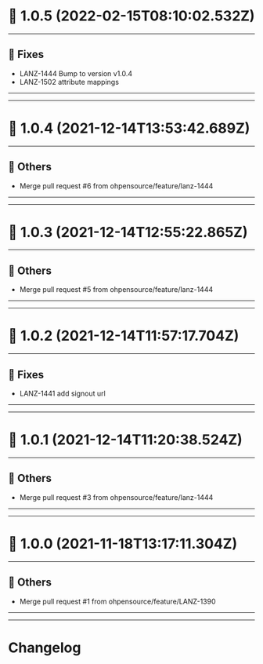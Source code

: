 # :confetti_ball: 1.0.5 (2022-02-15T08:10:02.532Z)
- - -
## :bug: Fixes
* LANZ-1444 Bump to version v1.0.4
* LANZ-1502 attribute mappings
- - -
- - -
# :confetti_ball: 1.0.4 (2021-12-14T13:53:42.689Z)
- - -
## :newspaper: Others
* Merge pull request #6 from ohpensource/feature/lanz-1444
- - -
- - -
# :confetti_ball: 1.0.3 (2021-12-14T12:55:22.865Z)
- - -
## :newspaper: Others
* Merge pull request #5 from ohpensource/feature/lanz-1444
- - -
- - -
# :confetti_ball: 1.0.2 (2021-12-14T11:57:17.704Z)
- - -
## :bug: Fixes
* LANZ-1441 add signout url
- - -
- - -
# :confetti_ball: 1.0.1 (2021-12-14T11:20:38.524Z)
- - -
## :newspaper: Others
* Merge pull request #3 from ohpensource/feature/lanz-1444
- - -
- - -
# :confetti_ball: 1.0.0 (2021-11-18T13:17:11.304Z)
- - -
## :newspaper: Others
* Merge pull request #1 from ohpensource/feature/LANZ-1390
- - -
- - -
# Changelog
